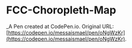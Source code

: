 # FCC-Choropleth-Map
 _A Pen created at CodePen.io. Original URL: [https://codepen.io/messaismael/pen/oNgWzKr](https://codepen.io/messaismael/pen/oNgWzKr).
